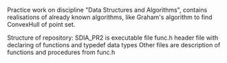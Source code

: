 Practice work on discipline "Data Structures and Algorithms", contains realisations of already known algorithms, like Graham's algorithm to find ConvexHull of point set.

Structure of repository:
SDIA_PR2 is executable file
func.h header file with declaring of functions and typedef data types
Other files are description of functions and procedures from func.h
